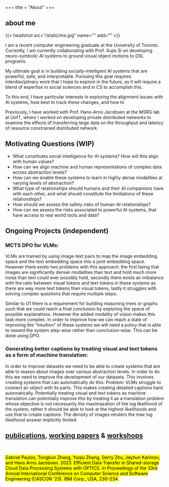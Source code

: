 +++
title = "About"
+++

## about me 

{{< headshot src="/static/me.jpg" name="" add="" >}}

I am a recent computer engineering graduate at the University of Toronto. Currently,
I am currently collaborating with Prof. Xujie Si on developing neuro-symbolic AI systems to 
ground visual object motions to DSL programs.

My ultimate goal is in building socially-intelligent AI systems that are powerful, safe,
and interpretable. Pursuing this goal requires interdisciplinary work that I hope to 
explore in the future, as it will require a blend of expertise in social sciences and in 
CS to accomplish this.

To this end, I have particular interests in exploring the alignment issues with AI systems,
how best to track these changes, and how to 

Previously, I have worked with Prof. Hans-Arno Jacobsen at the MSRG lab at UofT, where I 
worked on developing private distributed networks to examine the effects of transferring 
large data on the throughput and latency of resource constrained distributed network.

## Motivating Questions (WIP)
  
  - What constitutes social intelligence for AI systems? How will this align with human
    values?
  - How can we align machine and human representations of complex data across abstraction levels?
  - How can we enable these systems to learn in highly dense modalities at varying levels of abstraction?
  - What type of relationships should humans and their AI companions have with each other,
    and what should constitute the limitiations of these relationships?
  - How should we assess the safety risks of human-AI relationships?
  - How can we assess the risks associated to powerful AI systems, that have access to real
    world tools and data?


## Ongoing Projects (independent)

### **MCTS DPO for VLMs:**

VLMs are trained by using image-text pairs to map the image embedding space
and the text embedding space into a joint embedding space. However there exists two problems with
this approach: the first being that images are significantly denser modalities than text and hold much more noise than text could ever possibly hold, secondly there exists an imbalance with the ratio between visual tokens and text tokens in these systems as there are way more text tokens than visual tokens, lastly it struggles with solving complex questions that require multiple steps.
   
Similar to O1 there is a requirement for building reasoning trees or graphs such that we could reach a final conclusion
by exploring the space of possible explanations. However the added modality of vision makes this task more complex. In order to improve how we can reach a state of improving the "intuition" of these systems we will need a policy that is able to reward the system step-wise rather than conclusion-wise. This can be done using DPO.

### **Generating better captions by treating visual and text tokens as a form of machine translation:**

In order to improve datasets we need to be able to create systems that are able to reason about images
over various abstraction levels. In order to do this we need to improve the development of our datasets. 
This involves creating systems that can automatically do this. Problem: VLMs struggle to connect an object with its
parts. This makes creating detailed captions hard automatically. Potentially treating visual and text tokens as machine translation can potentially improve this by treating it as a translation problem whose objective is not necessarily 
the maximazation of hte log likelihood of the system, rather it should be able to look at the highest likelihoods and use that to create captions. The density of images renders the max log likelihood answer implicitly limited. 

## <u class="publications">publications</u>, <u class="working">working papers</u> & <u class="conferences">workshops</u>
 
<p>&nbsp;</p>

<mark class="confm">Gabriel Paulos, Tongkun Zhang, Yuqiu Zhang, Gerry Zhu, Jeyhun Karimov, and Hans Arno Jacobsen. 2023. Efficient Data Transfer in Shared-storage Cloud Data Processing Systems with OPTICS. In Proceedings of the 33rd Annual International Conference on Computer Science and Software Engineering (CASCON '23). IBM Corp., USA, 230–234.</mark>


